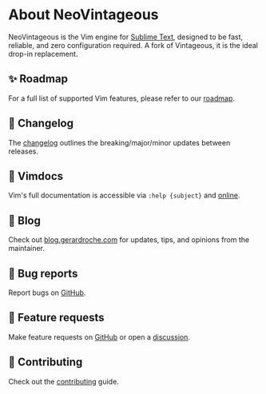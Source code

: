 # About NeoVintageous

NeoVintageous is the Vim engine for [Sublime Text](https://www.sublimetext.com/), designed to be fast, reliable, and zero configuration required. A fork of Vintageous, it is the ideal drop-in replacement.

## :sparkles: Roadmap

For a full list of supported Vim features, please refer to our [roadmap](/roadmap).

## :rocket: Changelog

The [changelog](https://github.com/NeoVintageous/NeoVintageous/blob/master/CHANGELOG.md) outlines the breaking/major/minor updates between releases.

## :page_facing_up: Vimdocs

Vim's full documentation is accessible via `:help {subject}` and [online](https://vimhelp.org).

## :notebook: Blog

Check out [blog.gerardroche.com](https://blog.gerardroche.com) for updates, tips, and opinions from the maintainer.

## :bug: Bug reports

Report bugs on [GitHub](https://github.com/NeoVintageous/NeoVintageous/issues).

## :seedling: Feature requests

Make feature requests on [GitHub](https://github.com/NeoVintageous/NeoVintageous/issues) or open a [discussion](https://github.com/NeoVintageous/NeoVintageous/discussions).

## :yellow_heart: Contributing

Check out the [contributing](/contributing) guide.
